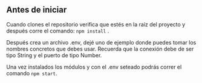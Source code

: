 ## Antes de iniciar

Cuando clones el repositorio verifica que estés en la raíz del proyecto y después corre el comando: `npm install` .

Después crea un archivo .env, dejé uno de ejemplo donde puedes tomar los nombres concretos que debes usar. Recuerda que la conexión debe de ser tipo String y el puerto de tipo Number.

Una vez instalados los módulos y con el .env seteado podrás correr el comando `npm start`.
